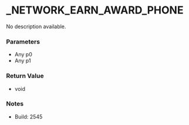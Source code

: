# _NETWORK_EARN_AWARD_PHONE

No description available.

### Parameters
* Any p0
* Any p1

### Return Value
* void

### Notes
* Build: 2545


